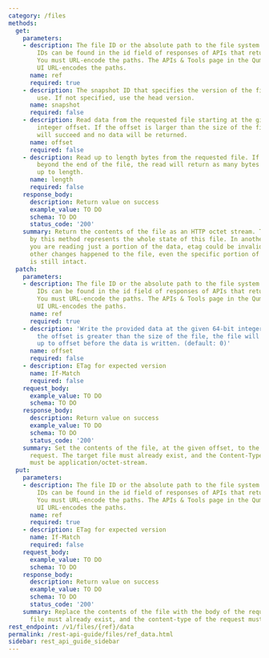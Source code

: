 ```yaml
---
category: /files
methods:
  get:
    parameters:
    - description: The file ID or the absolute path to the file system object. File
        IDs can be found in the id field of responses of APIs that return file attributes.
        You must URL-encode the paths. The APIs & Tools page in the Qumulo Core Web
        UI URL-encodes the paths.
      name: ref
      required: true
    - description: The snapshot ID that specifies the version of the filesystem to
        use. If not specified, use the head version.
      name: snapshot
      required: false
    - description: Read data from the requested file starting at the given 64-bit
        integer offset. If the offset is larger than the size of the file, the read
        will succeed and no data will be returned.
      name: offset
      required: false
    - description: Read up to length bytes from the requested file. If the read extends
        beyond the end of the file, the read will return as many bytes as possible,
        up to length.
      name: length
      required: false
    response_body:
      description: Return value on success
      example_value: TO DO
      schema: TO DO
      status_code: '200'
    summary: Return the contents of the file as an HTTP octet stream. The etag returned
      by this method represents the whole state of this file. In another word, if
      you are reading just a portion of the data, etag could be invalid because of
      other changes happened to the file, even the specific portion of data you read
      is still intact.
  patch:
    parameters:
    - description: The file ID or the absolute path to the file system object. File
        IDs can be found in the id field of responses of APIs that return file attributes.
        You must URL-encode the paths. The APIs & Tools page in the Qumulo Core Web
        UI URL-encodes the paths.
      name: ref
      required: true
    - description: 'Write the provided data at the given 64-bit integer offset. If
        the offset is greater than the size of the file, the file will be zero-extended
        up to offset before the data is written. (default: 0)'
      name: offset
      required: false
    - description: ETag for expected version
      name: If-Match
      required: false
    request_body:
      example_value: TO DO
      schema: TO DO
    response_body:
      description: Return value on success
      example_value: TO DO
      schema: TO DO
      status_code: '200'
    summary: Set the contents of the file, at the given offset, to the body of the
      request. The target file must already exist, and the Content-Type of the request
      must be application/octet-stream.
  put:
    parameters:
    - description: The file ID or the absolute path to the file system object. File
        IDs can be found in the id field of responses of APIs that return file attributes.
        You must URL-encode the paths. The APIs & Tools page in the Qumulo Core Web
        UI URL-encodes the paths.
      name: ref
      required: true
    - description: ETag for expected version
      name: If-Match
      required: false
    request_body:
      example_value: TO DO
      schema: TO DO
    response_body:
      description: Return value on success
      example_value: TO DO
      schema: TO DO
      status_code: '200'
    summary: Replace the contents of the file with the body of the request. The target
      file must already exist, and the content-type of the request must be application/octet-stream.
rest_endpoint: /v1/files/{ref}/data
permalink: /rest-api-guide/files/ref_data.html
sidebar: rest_api_guide_sidebar
---
```

